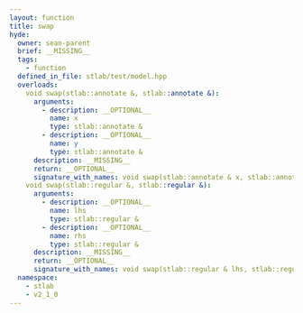 ```yaml
---
layout: function
title: swap
hyde:
  owner: sean-parent
  brief: __MISSING__
  tags:
    - function
  defined_in_file: stlab/test/model.hpp
  overloads:
    void swap(stlab::annotate &, stlab::annotate &):
      arguments:
        - description: __OPTIONAL__
          name: x
          type: stlab::annotate &
        - description: __OPTIONAL__
          name: y
          type: stlab::annotate &
      description: __MISSING__
      return: __OPTIONAL__
      signature_with_names: void swap(stlab::annotate & x, stlab::annotate & y)
    void swap(stlab::regular &, stlab::regular &):
      arguments:
        - description: __OPTIONAL__
          name: lhs
          type: stlab::regular &
        - description: __OPTIONAL__
          name: rhs
          type: stlab::regular &
      description: __MISSING__
      return: __OPTIONAL__
      signature_with_names: void swap(stlab::regular & lhs, stlab::regular & rhs)
  namespace:
    - stlab
    - v2_1_0
---
```

